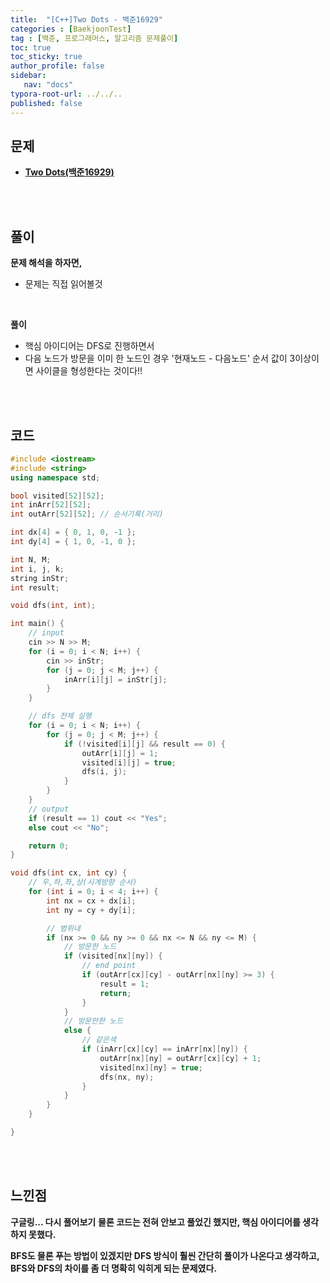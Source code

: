 ```yaml
---
title:  "[C++]Two Dots - 백준16929"
categories : [BaekjoonTest]
tag : [백준, 프로그래머스, 알고리즘 문제풀이]
toc: true
toc_sticky: true
author_profile: false
sidebar:
   nav: "docs"
typora-root-url: ../../..
published: false
---
```




## 문제

* **[Two Dots(백준16929)](https://www.acmicpc.net/problem/16929)**

<br><br>

## 풀이

**문제 해석을 하자면,**

* 문제는 직접 읽어볼것

<br>

**풀이**

* 핵심 아이디어는 DFS로 진행하면서 
* 다음 노드가 방문을 이미 한 노드인 경우 '현재노드 - 다음노드' 순서 값이 3이상이면 사이클을 형성한다는 것이다!!

<br><br>

## 코드

```c++
#include <iostream>
#include <string>
using namespace std;

bool visited[52][52];
int inArr[52][52];
int outArr[52][52]; // 순서기록(거리)

int dx[4] = { 0, 1, 0, -1 };
int dy[4] = { 1, 0, -1, 0 };

int N, M;
int i, j, k;
string inStr;
int result;

void dfs(int, int);

int main() {
	// input
	cin >> N >> M;
	for (i = 0; i < N; i++) {
		cin >> inStr;
		for (j = 0; j < M; j++) {
			inArr[i][j] = inStr[j];
		}
	}

	// dfs 전체 실행
	for (i = 0; i < N; i++) {
		for (j = 0; j < M; j++) {
			if (!visited[i][j] && result == 0) {
				outArr[i][j] = 1;
				visited[i][j] = true;
				dfs(i, j);
			}
		}
	}
	// output
	if (result == 1) cout << "Yes";
	else cout << "No";

	return 0;
}

void dfs(int cx, int cy) {
	// 우,하,좌,상(시계방향 순서)
	for (int i = 0; i < 4; i++) {
		int nx = cx + dx[i];
		int ny = cy + dy[i];

		// 범위내
		if (nx >= 0 && ny >= 0 && nx <= N && ny <= M) {
			// 방문한 노드
			if (visited[nx][ny]) { 
				// end point
				if (outArr[cx][cy] - outArr[nx][ny] >= 3) {
					result = 1;
					return;
				}
			}
			// 방문안한 노드
			else {
				// 같은색
				if (inArr[cx][cy] == inArr[nx][ny]) {
					outArr[nx][ny] = outArr[cx][cy] + 1;
					visited[nx][ny] = true;
					dfs(nx, ny);
				}
			}
		}
	}

}
```

<br><br>

## 느낀점

**구글링... 다시 풀어보기**
**물론 코드는 전혀 안보고 풀었긴 했지만, 핵심 아이디어를 생각하지 못했다.**

**BFS도 물론 푸는 방법이 있겠지만 DFS 방식이 훨씬 간단히 풀이가 나온다고 생각하고,  
BFS와 DFS의 차이를 좀 더 명확히 익히게 되는 문제였다.**
